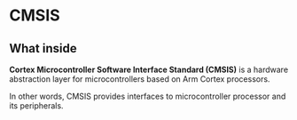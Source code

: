 # CMSIS



## What inside

**Cortex Microcontroller Software Interface Standard (CMSIS)** is a hardware
abstraction layer for microcontrollers based on Arm Cortex processors.

In other words, CMSIS provides interfaces to microcontroller processor and its
peripherals.

